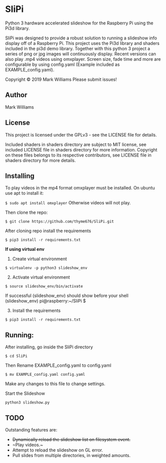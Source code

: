 # SliPi
Python 3 hardware accelerated slideshow for the Raspberry Pi using the Pi3d library.

SliPi was designed to provide a robust solution to running a slideshow info display off
of a Raspberry Pi. This project uses the Pi3d library and shaders included in the pi3d demo library.
Together with this python 3 project a series of png or jpg images will continuously display.
Recent versions can also play .mp4 videos using omxplayer.
Screen size, fade time and more are configurable by using config.yaml
(Example included as EXAMPLE_config.yaml).

Copyright © 2019 Mark Williams
Please submit issues!

## Author
Mark Williams

## License

This project is licensed under the GPLv3 - see the LICENSE file for details.

Included shaders in shaders directory are subject to MIT license, see included LICENSE file
in shaders directory for more information. Copyright on these files belongs to its respective
contributors, see LICENSE file in shaders directory for more details.

## Installing
To play videos in the mp4 format omxplayer must be installed.
On ubuntu use apt to install it:

`$ sudo apt install omxplayer`
Otherwise videos will not play.

Then clone the repo: 

`$ git clone https://github.com/thyme676/SliPi.git`

After cloning repo install the requirements

`$ pip3 install -r requirements.txt`

**If using virtual env**
1. Create virtual environment

`$ virtualenv -p python3 slideshow_env`

2. Activate virtual environment

`$ source slideshow_env/bin/activate`

If successful (slideshow_env) should show before your shell
(slideshow_env) pi@raspberry:~/SliPi $

3. Install the requirements

`$ pip3 install -r requirements.txt`


## Running:
After installing, go inside the SliPi directory

`$ cd SliPi`

Then Rename EXAMPLE_config.yaml to config.yaml

`$ mv EXAMPLE_config.yaml config.yaml`

Make any changes to this file to change settings.

Start the Slideshow

`python3 slideshow.py`

## TODO
Outstanding features are:
- ~~Dynamically reload the slideshow list on filesystem event.~~
- ~Play videos.~
- Attempt to reload the slideshow on GL error.
- Pull slides from multiple directories, in weighted amounts.
